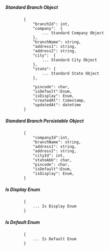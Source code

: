 ##### Standard Branch Object

            {
                "branchId": int,
                "company":  {
					... Standard Company Object
				},
                "branchName": string,
                "address1": string,
                "address2": string,
                "city":  {
					... Standard City Object
				},
				"state": {
					... Standard State Object
				},
				
				"pincode": char,
				"isDefault":Enum,
				"isDisplay": Enum,
				"createdAt": timestamp,
				"updatedAt": datetime
            }
            
##### Standard Branch Persistable Object
			{
            	"companyId":int, 
                "branchName": string,
                "address1": string,
                "address2": string,
                "cityId": int,
				"stateAbb": char,
				"pincode": char,
				"isDefault":Enum,
				"isDisplay": Enum,
			}

#####  Is Display Enum
			{
				... Is Display Enum
			}
			
#####  Is Default Enum
			{
				... Is Default Enum
			}